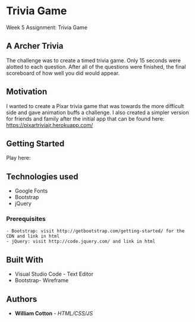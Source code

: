 # Trivia Game
Week 5 Assignment: Trivia Game

## A Archer Trivia

The challenge was to create a timed trivia game. Only 15 seconds were alotted to each question. After all of the questions were finished, the final scoreboard of how well you did would appear.

## Motivation

I wanted to create a Pixar trivia game that was towards the more difficult side and gave animation buffs a challenge. I also created a simpler version for friends and family after the initial app that can be found here: https://pixartriviajr.herokuapp.com/

## Getting Started 
Play here: 

## Technologies used
- Google Fonts
- Bootstrap
- jQuery

### Prerequisites

```
- Bootstrap: visit http://getbootstrap.com/getting-started/ for the CDN and link in html
- jQuery: visit http://code.jquery.com/ and link in html
```

## Built With

* Visual Studio Code - Text Editor
* Bootstrap- Wireframe

## Authors

* **William Cotton** - *HTML/CSS/JS*
